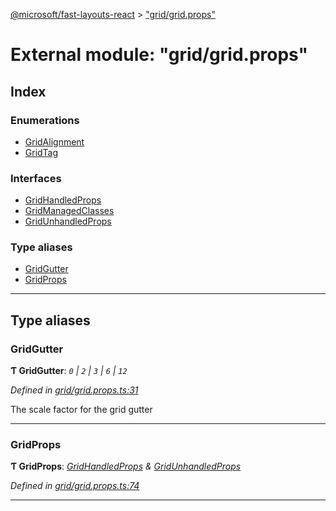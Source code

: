 [@microsoft/fast-layouts-react](../README.md) > ["grid/grid.props"](../modules/_grid_grid_props_.md)

# External module: "grid/grid.props"

## Index

### Enumerations

* [GridAlignment](../enums/_grid_grid_props_.gridalignment.md)
* [GridTag](../enums/_grid_grid_props_.gridtag.md)

### Interfaces

* [GridHandledProps](../interfaces/_grid_grid_props_.gridhandledprops.md)
* [GridManagedClasses](../interfaces/_grid_grid_props_.gridmanagedclasses.md)
* [GridUnhandledProps](../interfaces/_grid_grid_props_.gridunhandledprops.md)

### Type aliases

* [GridGutter](_grid_grid_props_.md#gridgutter)
* [GridProps](_grid_grid_props_.md#gridprops)

---

## Type aliases

<a id="gridgutter"></a>

###  GridGutter

**Ƭ GridGutter**: *`0` \| `2` \| `3` \| `6` \| `12`*

*Defined in [grid/grid.props.ts:31](https://github.com/Microsoft/fast-dna/blob/164dd3ca/packages/fast-layouts-react/src/grid/grid.props.ts#L31)*

The scale factor for the grid gutter

___
<a id="gridprops"></a>

###  GridProps

**Ƭ GridProps**: *[GridHandledProps](../interfaces/_grid_grid_props_.gridhandledprops.md) & [GridUnhandledProps](../interfaces/_grid_grid_props_.gridunhandledprops.md)*

*Defined in [grid/grid.props.ts:74](https://github.com/Microsoft/fast-dna/blob/164dd3ca/packages/fast-layouts-react/src/grid/grid.props.ts#L74)*

___

